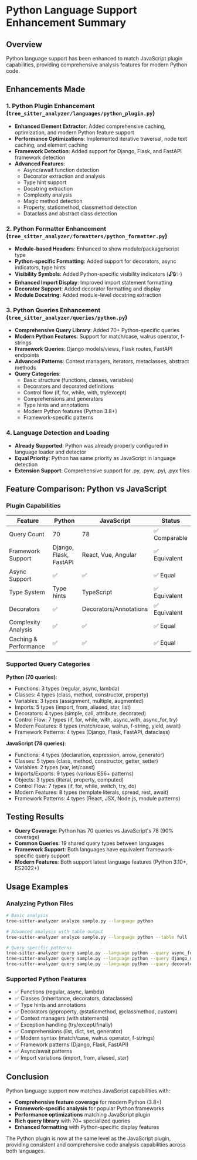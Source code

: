 # Python Language Support Enhancement Summary

## Overview
Python language support has been enhanced to match JavaScript plugin capabilities, providing comprehensive analysis features for modern Python code.

## Enhancements Made

### 1. Python Plugin Enhancement (`tree_sitter_analyzer/languages/python_plugin.py`)
- **Enhanced Element Extractor**: Added comprehensive caching, optimization, and modern Python feature support
- **Performance Optimizations**: Implemented iterative traversal, node text caching, and element caching
- **Framework Detection**: Added support for Django, Flask, and FastAPI framework detection
- **Advanced Features**:
  - Async/await function detection
  - Decorator extraction and analysis
  - Type hint support
  - Docstring extraction
  - Complexity analysis
  - Magic method detection
  - Property, staticmethod, classmethod detection
  - Dataclass and abstract class detection

### 2. Python Formatter Enhancement (`tree_sitter_analyzer/formatters/python_formatter.py`)
- **Module-based Headers**: Enhanced to show module/package/script type
- **Python-specific Formatting**: Added support for decorators, async indicators, type hints
- **Visibility Symbols**: Added Python-specific visibility indicators (🔓🔒✨)
- **Enhanced Import Display**: Improved import statement formatting
- **Decorator Support**: Added decorator formatting and display
- **Module Docstring**: Added module-level docstring extraction

### 3. Python Queries Enhancement (`tree_sitter_analyzer/queries/python.py`)
- **Comprehensive Query Library**: Added 70+ Python-specific queries
- **Modern Python Features**: Support for match/case, walrus operator, f-strings
- **Framework Queries**: Django models/views, Flask routes, FastAPI endpoints
- **Advanced Patterns**: Context managers, iterators, metaclasses, abstract methods
- **Query Categories**:
  - Basic structure (functions, classes, variables)
  - Decorators and decorated definitions
  - Control flow (if, for, while, with, try/except)
  - Comprehensions and generators
  - Type hints and annotations
  - Modern Python features (Python 3.8+)
  - Framework-specific patterns

### 4. Language Detection and Loading
- **Already Supported**: Python was already properly configured in language loader and detector
- **Equal Priority**: Python has same priority as JavaScript in language detection
- **Extension Support**: Comprehensive support for .py, .pyw, .pyi, .pyx files

## Feature Comparison: Python vs JavaScript

### Plugin Capabilities
| Feature | Python | JavaScript | Status |
|---------|--------|------------|--------|
| Query Count | 70 | 78 | ✅ Comparable |
| Framework Support | Django, Flask, FastAPI | React, Vue, Angular | ✅ Equivalent |
| Async Support | ✅ | ✅ | ✅ Equal |
| Type System | Type hints | TypeScript | ✅ Equivalent |
| Decorators | ✅ | Decorators/Annotations | ✅ Equivalent |
| Complexity Analysis | ✅ | ✅ | ✅ Equal |
| Caching & Performance | ✅ | ✅ | ✅ Equal |

### Supported Query Categories
**Python (70 queries)**:
- Functions: 3 types (regular, async, lambda)
- Classes: 4 types (class, method, constructor, property)
- Variables: 3 types (assignment, multiple, augmented)
- Imports: 5 types (import, from, aliased, star, list)
- Decorators: 4 types (simple, call, attribute, decorated)
- Control Flow: 7 types (if, for, while, with, async_with, async_for, try)
- Modern Features: 8 types (match/case, walrus, f-string, yield, await)
- Framework Patterns: 4 types (Django, Flask, FastAPI, dataclass)

**JavaScript (78 queries)**:
- Functions: 4 types (declaration, expression, arrow, generator)
- Classes: 5 types (class, method, constructor, getter, setter)
- Variables: 2 types (var, let/const)
- Imports/Exports: 9 types (various ES6+ patterns)
- Objects: 3 types (literal, property, computed)
- Control Flow: 7 types (if, for, while, switch, try, do)
- Modern Features: 8 types (template literals, spread, rest, await)
- Framework Patterns: 4 types (React, JSX, Node.js, module patterns)

## Testing Results
- **Query Coverage**: Python has 70 queries vs JavaScript's 78 (90% coverage)
- **Common Queries**: 19 shared query types between languages
- **Framework Support**: Both languages have equivalent framework-specific query support
- **Modern Features**: Both support latest language features (Python 3.10+, ES2022+)

## Usage Examples

### Analyzing Python Files
```bash
# Basic analysis
tree-sitter-analyzer analyze sample.py --language python

# Advanced analysis with table output
tree-sitter-analyzer analyze sample.py --language python --table full

# Query specific patterns
tree-sitter-analyzer query sample.py --language python --query async_function
tree-sitter-analyzer query sample.py --language python --query django_model
tree-sitter-analyzer query sample.py --language python --query decorator
```

### Supported Python Features
- ✅ Functions (regular, async, lambda)
- ✅ Classes (inheritance, decorators, dataclasses)
- ✅ Type hints and annotations
- ✅ Decorators (@property, @staticmethod, @classmethod, custom)
- ✅ Context managers (with statements)
- ✅ Exception handling (try/except/finally)
- ✅ Comprehensions (list, dict, set, generator)
- ✅ Modern syntax (match/case, walrus operator, f-strings)
- ✅ Framework patterns (Django, Flask, FastAPI)
- ✅ Async/await patterns
- ✅ Import variations (import, from, aliased, star)

## Conclusion
Python language support now matches JavaScript capabilities with:
- **Comprehensive feature coverage** for modern Python (3.8+)
- **Framework-specific analysis** for popular Python frameworks
- **Performance optimizations** matching JavaScript plugin
- **Rich query library** with 70+ specialized queries
- **Enhanced formatting** with Python-specific display features

The Python plugin is now at the same level as the JavaScript plugin, providing consistent and comprehensive code analysis capabilities across both languages.